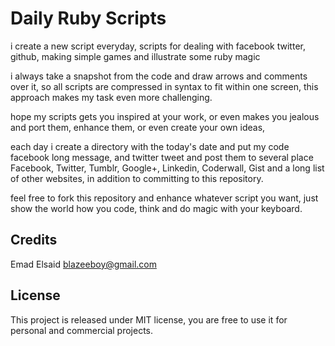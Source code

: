 # Daily Ruby Scripts

i create a new script everyday, scripts for dealing with facebook
twitter, github, making simple games and illustrate some ruby magic

i always take a snapshot from the code and draw arrows and comments
over it, so all scripts are compressed in syntax to fit within one
screen, this approach makes my task even more challenging.

hope my scripts gets you inspired at your work, or even makes you
jealous and port them, enhance them, or even create your own ideas,

each day i create a directory with the today's date and put my code
facebook long message, and twitter tweet and post them to several 
place Facebook, Twitter, Tumblr, Google+, Linkedin, Coderwall, Gist
and a long list of other websites, in addition to committing to this
repository.

feel free to fork this repository and enhance whatever script you
want, just show the world how you code, think and do magic with
your keyboard.

## Credits
Emad Elsaid <blazeeboy@gmail.com>

## License
This project is released under MIT license, you are free to use it for personal and commercial projects.